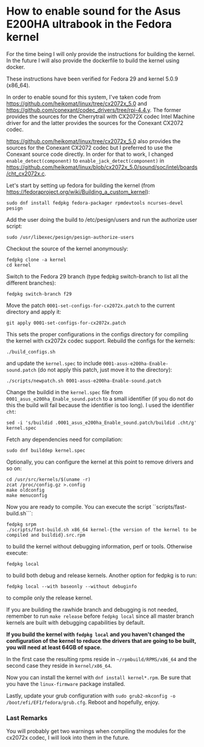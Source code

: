 # How to enable sound for the Asus E200HA ultrabook in the Fedora kernel

For the time being I will only provide the instructions for building the kernel. In the future I will also provide the dockerfile to build the kernel using docker.

These instructions have been verified for Fedora 29 and kernel 5.0.9 (x86_64).

In order to enable sound for this system, I've taken code from https://github.com/heikomat/linux/tree/cx2072x_5.0 and https://github.com/conexant/codec_drivers/tree/rpi-4.4.y. The former provides the sources for the Cherrytrail with CX2072X codec Intel Machine driver for and the latter provides the sources for the Conexant CX2072 codec. 

https://github.com/heikomat/linux/tree/cx2072x_5.0 also provides the sources for the Conexant CX2072 codec but I preferred to use the Conexant source code directly. In order for that to work, I changed ```enable_detect(component)``` to ```enable_jack_detect(component)``` in https://github.com/heikomat/linux/blob/cx2072x_5.0/sound/soc/intel/boards/cht_cx2072x.c.

Let's start by setting up fedora for building the kernel (from https://fedoraproject.org/wiki/Building_a_custom_kernel):
```
sudo dnf install fedpkg fedora-packager rpmdevtools ncurses-devel pesign
```
Add the user doing the build to /etc/pesign/users and run the authorize user script:
```
sudo /usr/libexec/pesign/pesign-authorize-users
```
Checkout the source of the kernel anonymously: 
```
fedpkg clone -a kernel
cd kernel
```
Switch to the Fedora 29 branch (type fedpkg switch-branch to list all the different branches):
```
fedpkg switch-branch f29
```
Move the patch ```0001-set-configs-for-cx2072x.patch``` to the current directory and apply it:
```
git apply 0001-set-configs-for-cx2072x.patch
```
This sets the proper configurations in the configs directory for compiling the kernel with cx2072x codec support. Rebuild the configs for the kernels:
```
./build_configs.sh
```
and update the ```kernel.spec``` to include ```0001-asus-e200ha-Enable-sound.patch``` (do not apply this patch, just move it to the directory):
```
./scripts/newpatch.sh 0001-asus-e200ha-Enable-sound.patch
```
Change the buildid in the ```kernel.spec``` file from ```0001_asus_e200ha_Enable_sound.patch``` to a small identifier (if you do not do this the build will fail because the identifier is too long). I used the identifier ```cht```:
```
sed -i 's/buildid .0001_asus_e200ha_Enable_sound.patch/buildid .cht/g' kernel.spec
```
Fetch any dependencies need for compilation:
```
sudo dnf builddep kernel.spec
```
Optionally, you can configure the kernel at this point to remove drivers and so on:
```
cd /usr/src/kernels/$(uname -r)
zcat /proc/config.gz >.config
make oldconfig
make menuconfig
```
Now you are ready to compile. You can execute the script ``scripts/fast-build.sh```:
```
fedpkg srpm
./scripts/fast-build.sh x86_64 kernel-{the version of the kernel to be compiled and buildid}.src.rpm
```
to build the kernel without debugging information, perf or tools. Otherwise execute:
```
fedpkg local
```
to build both debug and release kernels. Another option for fedpkg is to run:
```
fedpkg local --with baseonly --without debuginfo
```
to compile only the release kernel.

If you are building the rawhide branch and debugging is not needed, remember to run ```make release``` before ```fedpkg local``` since all master branch kernels are built with debugging capabilities by default.

**If you build the kernel with ```fedpkg local``` and you haven't changed the configuration of the kernel to reduce the drivers that are going to be built, you will need at least 64GB of space.** 

In the first case the resulting rpms reside in ```~/rpmbuild/RPMS/x86_64``` and the second case they reside in ```kernel/x86_64```.

Now you can install the kernel with ```dnf install kernel*.rpm```. Be sure that you have the ```linux-firmware``` package installed.

Lastly, update your grub configuration with ```sudo grub2-mkconfig -o /boot/efi/EFI/fedora/grub.cfg```. Reboot and hopefully, enjoy.

### Last Remarks
You will probably get two warnings when compiling the modules for the cx2072x codec, I will look into them in the future.
